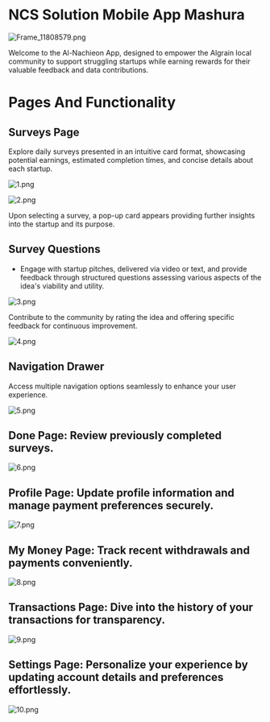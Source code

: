 
# NCS Solution Mobile App Mashura

![Frame_11808579.png](Frame_11808579.png)

Welcome to the Al-Nachieon App, designed to empower the Algrain local community to support struggling startups while earning rewards for their valuable feedback and data contributions.



# Pages And Functionality
## Surveys Page
Explore daily surveys presented in an intuitive card format, showcasing potential earnings, estimated completion times, and concise details about each startup.

![1.png](screenshots/1.png)

![2.png](screenshots/2.png)

Upon selecting a survey, a pop-up card appears providing further insights into the startup and its purpose.

## Survey Questions
- Engage with startup pitches, delivered via video or text, and provide feedback through structured questions assessing various aspects of the idea's viability and utility.

![3.png](screenshots/3.png)

Contribute to the community by rating the idea and offering specific feedback for continuous improvement.

![4.png](screenshots/4.png)

## Navigation Drawer
Access multiple navigation options seamlessly to enhance your user experience.

![5.png](screenshots/5.png)

## Done Page: Review previously completed surveys.
![6.png](screenshots/6.png)

## Profile Page: Update profile information and manage payment preferences securely.
![7.png](screenshots/7.png)

## My Money Page: Track recent withdrawals and payments conveniently.
![8.png](screenshots/8.png)

## Transactions Page: Dive into the history of your transactions for transparency.

![9.png](screenshots/9.png)



## Settings Page: Personalize your experience by updating account details and preferences effortlessly.
![10.png](screenshots/10.png)

